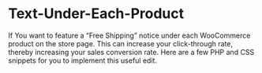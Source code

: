 # Text-Under-Each-Product
If You want to feature a “Free Shipping” notice under each WooCommerce product on the store page. This can increase your click-through rate, thereby increasing your sales conversion rate. Here are a few PHP and CSS snippets for you to implement this useful edit.
